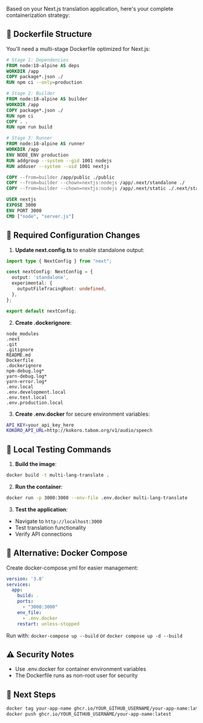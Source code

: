 Based on your Next.js translation application, here's your complete containerization strategy:

## 🐳 Dockerfile Structure

You'll need a multi-stage Dockerfile optimized for Next.js:

```dockerfile
# Stage 1: Dependencies
FROM node:18-alpine AS deps
WORKDIR /app
COPY package*.json ./
RUN npm ci --only=production

# Stage 2: Builder
FROM node:18-alpine AS builder
WORKDIR /app
COPY package*.json ./
RUN npm ci
COPY . .
RUN npm run build

# Stage 3: Runner
FROM node:18-alpine AS runner
WORKDIR /app
ENV NODE_ENV production
RUN addgroup --system --gid 1001 nodejs
RUN adduser --system --uid 1001 nextjs

COPY --from=builder /app/public ./public
COPY --from=builder --chown=nextjs:nodejs /app/.next/standalone ./
COPY --from=builder --chown=nextjs:nodejs /app/.next/static ./.next/static

USER nextjs
EXPOSE 3000
ENV PORT 3000
CMD ["node", "server.js"]
```

## 📝 Required Configuration Changes

1. **Update next.config.ts** to enable standalone output:
```typescript
import type { NextConfig } from "next";

const nextConfig: NextConfig = {
  output: 'standalone',
  experimental: {
    outputFileTracingRoot: undefined,
  },
};

export default nextConfig;
```

2. **Create .dockerignore**:
```
node_modules
.next
.git
.gitignore
README.md
Dockerfile
.dockerignore
npm-debug.log*
yarn-debug.log*
yarn-error.log*
.env.local
.env.development.local
.env.test.local
.env.production.local
```

3. **Create .env.docker** for secure environment variables:
```bash
API_KEY=your_api_key_here
KOKORO_API_URL=http://kokoro.tabom.org/v1/audio/speech
```

## 🧪 Local Testing Commands

1. **Build the image**:
```bash
docker build -t multi-lang-translate .
```

2. **Run the container**:
```bash
docker run -p 3000:3000 --env-file .env.docker multi-lang-translate
```

3. **Test the application**:
- Navigate to `http://localhost:3000`
- Test translation functionality
- Verify API connections

## 🔧 Alternative: Docker Compose

Create docker-compose.yml for easier management:
```yaml
version: '3.8'
services:
  app:
    build: .
    ports:
      - "3000:3000"
    env_file:
      - .env.docker
    restart: unless-stopped
```

Run with: `docker-compose up --build` or `docker compose up -d --build`

## ⚠️ Security Notes

- Use .env.docker for container environment variables
- The Dockerfile runs as non-root user for security

## 🚀 Next Steps

```sh
docker tag your-app-name ghcr.io/YOUR_GITHUB_USERNAME/your-app-name:latest
docker push ghcr.io/YOUR_GITHUB_USERNAME/your-app-name:latest

```